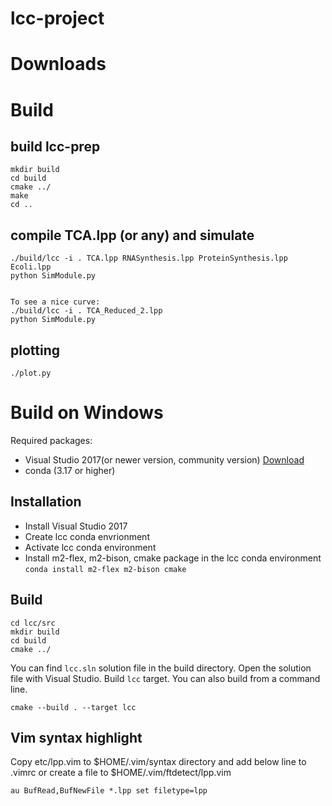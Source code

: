 # lcc-project


# Downloads

# Build
## build lcc-prep
    
    mkdir build
    cd build
    cmake ../
    make
    cd ..


## compile TCA.lpp (or any) and simulate

    ./build/lcc -i . TCA.lpp RNASynthesis.lpp ProteinSynthesis.lpp Ecoli.lpp
    python SimModule.py
    
    
    To see a nice curve:
    ./build/lcc -i . TCA_Reduced_2.lpp
    python SimModule.py
    
## plotting

    ./plot.py



# Build on Windows
Required packages:  
- Visual Studio 2017(or newer version, community version) [Download](https://my.visualstudio.com/Downloads?q=visual%20studio%202017&wt.mc_id=o~msft~vscom~older-downloads)  
- conda (3.17 or higher)

## Installation
- Install Visual Studio 2017
- Create lcc conda envrionment
- Activate lcc conda environment
- Install m2-flex, m2-bison, cmake package in the lcc conda environment  
  `conda install m2-flex m2-bison cmake`

## Build
    cd lcc/src
    mkdir build
    cd build
    cmake ../
    
You can find `lcc.sln` solution file in the build directory. Open the solution file with Visual Studio. Build `lcc` target. You can also build from a command line.

    cmake --build . --target lcc


## Vim syntax highlight
Copy etc/lpp.vim to $HOME/.vim/syntax directory and add below line to .vimrc or create a file to $HOME/.vim/ftdetect/lpp.vim
```
au BufRead,BufNewFile *.lpp set filetype=lpp
```

